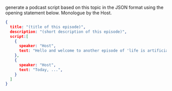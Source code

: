 generate a podcast script based on this topic in the JSON format using the opening statement below. Monologue by the Host.

```json
{
  title: "(title of this episode)",
  description: "(short description of this episode)",
  script:[
    {
      speaker: "Host",
      text: "Hello and welcome to another episode of 'life is artificial', where we explore the cutting edge of technology, innovation, and what the future could look like.",
    },
    {
      speaker: "Host",
      text: "Today, ...",
    }
  ]
}
```

